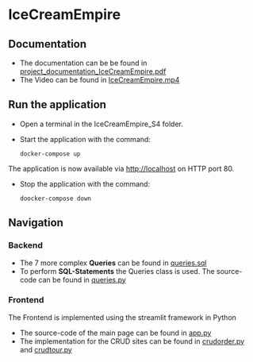 # IceCreamEmpire

## Documentation

- The documentation can be be found in [project_documentation_IceCreamEmpire.pdf](project_documentation_IceCreamEmpire.pdf)
- The Video can be found in [IceCreamEmpire.mp4](video\IceCreamEmpire.mp4)

## Run the application

- Open a terminal in the IceCreamEmpire_S4 folder.

- Start the application with the command:
  ```
  docker-compose up
  ```

The application is now available via [http://localhost](http://localhost) on HTTP port 80.

- Stop the application with the command:
  ```
  doocker-compose down
  ```

## Navigation

### Backend

- The 7 more complex <strong>Queries</strong> can be found in [queries.sql](src/db/queries.sql)
- To perform <strong>SQL-Statements</strong> the Queries class is used. The source-code can be found in [queries.py](src/frontend/app/classes/queries.py)

### Frontend

The Frontend is implemented using the streamlit framework in Python

- The source-code of the main page can be found in [app.py](/src/frontend/app/app.py)
- The implementation for the CRUD sites can be found in
  [crudorder.py](src/frontend/app/crudorder.py) and [crudtour.py](src/frontend/app/crudtour.py)
